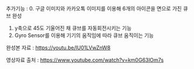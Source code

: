 추가기능 :
0. 구글 이미지와 카카오톡 이미지를 이용해 6개의 아이콘을 면으로 가진 큐브 완성
1. y축으로 45도 기울어진 채 큐브를 자동회전시키는 기능
2. Gyro Sensor를 이용해 기기의 움직임에 따라 큐브 움직이는 기능

완성본 자료 : 
https://youtu.be/lU01LVwZnW8

영상자료 출처 : https://www.youtube.com/watch?v=km0G63lOm7s